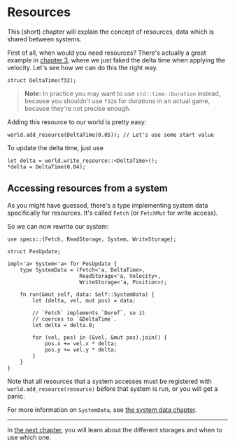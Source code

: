 # Resources

This (short) chapter will explain the concept of resources, data
which is shared between systems.

First of all, when would you need resources? There's actually a great
example in [chapter 3][c3], where we just faked the delta time when applying
the velocity. Let's see how we can do this the right way.

[c3]: ./03_dispatcher.html

```rust,ignore
struct DeltaTime(f32);
```

> **Note:** In practice you may want to use `std::time::Duration` instead,
  because you shouldn't use `f32`s for durations in an actual game, because
  they're not precise enough.

Adding this resource to our world is pretty easy:

```rust,ignore
world.add_resource(DeltaTime(0.05)); // Let's use some start value
```

To update the delta time, just use

```rust,ignore
let delta = world.write_resource::<DeltaTime>();
*delta = DeltaTime(0.04);
```
## Accessing resources from a system

As you might have guessed, there's a type implementing system data
specifically for resources. It's called `Fetch` (or `FetchMut` for
write access).

So we can now rewrite our system:

```rust,ignore
use specs::{Fetch, ReadStorage, System, WriteStorage};

struct PosUpdate;

impl<'a> System<'a> for PosUpdate {
    type SystemData = (Fetch<'a, DeltaTime>,
                       ReadStorage<'a, Velocity>,
                       WriteStorage<'a, Position>);
                       
    fn run(&mut self, data: Self::SystemData) {
        let (delta, vel, mut pos) = data;
        
        // `Fetch` implements `Deref`, so it
        // coerces to `&DeltaTime`.
        let delta = delta.0;
        
        for (vel, pos) in (&vel, &mut pos).join() {
            pos.x += vel.x * delta;
            pos.y += vel.y * delta;
        }
    }
}
```

Note that all resources that a system accesses must be registered with
`world.add_resource(resource)` before that system is run, or you will get a
panic.

For more information on `SystemData`, see [the
system data chapter][cs].

[cs]: ./06_system_data.html

---

In [the next chapter][c5], you will learn about the different storages
and when to use which one.

[c5]: 05_storages.html
